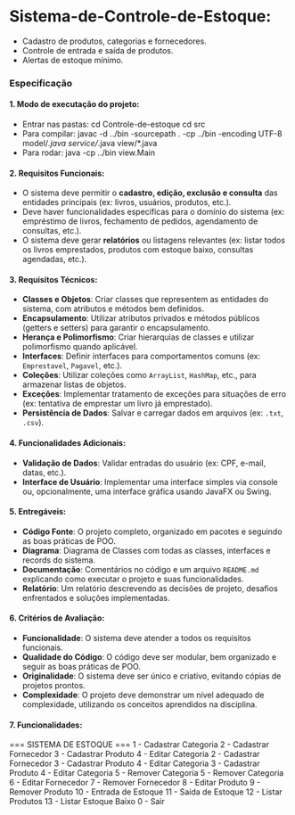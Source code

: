 # Sistema-de-Controle-de-Estoque:
   - Cadastro de produtos, categorias e fornecedores.
   - Controle de entrada e saída de produtos.
   - Alertas de estoque mínimo.


### Especificação ###

#### 1. **Modo de executação do projeto**:

- Entrar nas pastas: 
   cd Controle-de-estoque
   cd src 
- Para compilar:
   javac -d ../bin -sourcepath . -cp ../bin -encoding UTF-8 model/*.java service/*.java view/*.java
- Para rodar:
   java -cp ../bin view.Main   

#### 2. **Requisitos Funcionais**:
   - O sistema deve permitir o **cadastro, edição, exclusão e consulta** das entidades principais (ex: livros, usuários, produtos, etc.).
   - Deve haver funcionalidades específicas para o domínio do sistema (ex: empréstimo de livros, fechamento de pedidos, agendamento de consultas, etc.).
   - O sistema deve gerar **relatórios** ou listagens relevantes (ex: listar todos os livros emprestados, produtos com estoque baixo, consultas agendadas, etc.).

#### 3. **Requisitos Técnicos**:
   - **Classes e Objetos**: Criar classes que representem as entidades do sistema, com atributos e métodos bem definidos.
   - **Encapsulamento**: Utilizar atributos privados e métodos públicos (getters e setters) para garantir o encapsulamento.
   - **Herança e Polimorfismo**: Criar hierarquias de classes e utilizar polimorfismo quando aplicável.
   - **Interfaces**: Definir interfaces para comportamentos comuns (ex: `Emprestavel`, `Pagavel`, etc.).
   - **Coleções**: Utilizar coleções como `ArrayList`, `HashMap`, etc., para armazenar listas de objetos.
   - **Exceções**: Implementar tratamento de exceções para situações de erro (ex: tentativa de emprestar um livro já emprestado).
   - **Persistência de Dados**: Salvar e carregar dados em arquivos (ex: `.txt`, `.csv`).

#### 4. **Funcionalidades Adicionais**:
   - **Validação de Dados**: Validar entradas do usuário (ex: CPF, e-mail, datas, etc.).
   - **Interface de Usuário**: Implementar uma interface simples via console ou, opcionalmente, uma interface gráfica usando JavaFX ou Swing.

#### 5. **Entregáveis**:
   - **Código Fonte**: O projeto completo, organizado em pacotes e seguindo as boas práticas de POO.
   - **Diagrama**: Diagrama de Classes com todas as classes, interfaces e records do sistema.
   - **Documentação**: Comentários no código e um arquivo `README.md` explicando como executar o projeto e suas funcionalidades.
   - **Relatório**: Um relatório descrevendo as decisões de projeto, desafios enfrentados e soluções implementadas.

#### 6. **Critérios de Avaliação**:
   - **Funcionalidade**: O sistema deve atender a todos os requisitos funcionais.
   - **Qualidade do Código**: O código deve ser modular, bem organizado e seguir as boas práticas de POO.
   - **Originalidade**: O sistema deve ser único e criativo, evitando cópias de projetos prontos.
   - **Complexidade**: O projeto deve demonstrar um nível adequado de complexidade, utilizando os conceitos aprendidos na disciplina.


#### 7. **Funcionalidades**:

=== SISTEMA DE ESTOQUE ===
1 - Cadastrar Categoria
2 - Cadastrar Fornecedor
3 - Cadastrar Produto
4 - Editar Categoria
2 - Cadastrar Fornecedor
3 - Cadastrar Produto
4 - Editar Categoria
3 - Cadastrar Produto
4 - Editar Categoria
5 - Remover Categoria
5 - Remover Categoria
6 - Editar Fornecedor
7 - Remover Fornecedor
8 - Editar Produto
9 - Remover Produto
10 - Entrada de Estoque
11 - Saída de Estoque
12 - Listar Produtos
13 - Listar Estoque Baixo
0 - Sair
